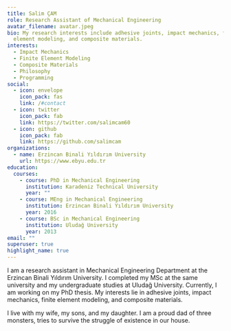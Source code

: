 ```yaml
---
title: Salim ÇAM
role: Research Assistant of Mechanical Engineering
avatar_filename: avatar.jpeg
bio: My research interests include adhesive joints, impact mechanics, finite
  element modeling, and composite materials.
interests:
  - Impact Mechanics
  - Finite Element Modeling
  - Composite Materials
  - Philosophy
  - Programming
social:
  - icon: envelope
    icon_pack: fas
    link: /#contact
  - icon: twitter
    icon_pack: fab
    link: https://twitter.com/salimcam60
  - icon: github
    icon_pack: fab
    link: https://github.com/salimcam
organizations:
  - name: Erzincan Binali Yıldırım University
    url: https://www.ebyu.edu.tr
education:
  courses:
    - course: PhD in Mechanical Engineering
      institution: Karadeniz Technical University
      year: ""
    - course: MEng in Mechanical Engineering
      institution: Erzincan Binali Yıldırım University
      year: 2016
    - course: BSc in Mechanical Engineering
      institution: Uludağ University
      year: 2013
email: ""
superuser: true
highlight_name: true
---
```

I am a research assistant in Mechanical Engineering Department at the Erzincan Binali Yıldırım University. I completed my MSc at the same university and my undergraduate studies at Uludağ University. Currently, I am working on my PhD thesis. My interests lie in adhesive joints, impact mechanics, finite element modeling, and composite materials.

I live with my wife, my sons, and my daughter. I am a proud dad of three monsters, tries to survive the struggle of existence in our house.